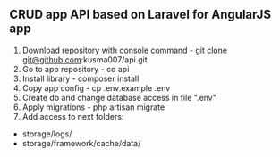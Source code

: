 ## CRUD app API based on Laravel for AngularJS app

1) Download repository with console command - git clone git@github.com:kusma007/api.git
2) Go to app repository - cd api
3) Install library - composer install
4) Copy app config - cp .env.example .env
5) Create db and change database access in file ".env"
6) Apply migrations - php artisan migrate
7) Add access to next folders:
 - storage/logs/
 - storage/framework/cache/data/

